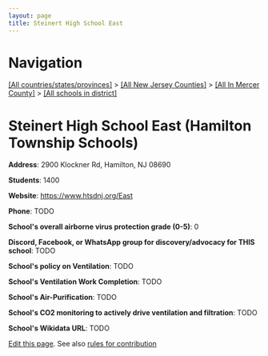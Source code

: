 ```yaml
---
layout: page
title: Steinert High School East
---
```

# Navigation

[[All countries/states/provinces]](../../../..) > [[All New Jersey Counties]](../../..) > [[All In Mercer County]](../..) > [[All schools in district]](..)

# Steinert High School East (Hamilton Township Schools)

**Address**: 2900 Klockner Rd, Hamilton, NJ 08690

**Students**: 1400

**Website**: <https://www.htsdnj.org/East>

**Phone**: TODO

**School's overall airborne virus protection grade (0-5)**: 0

**Discord, Facebook, or WhatsApp group for discovery/advocacy for THIS school**: TODO

**School's policy on Ventilation**: TODO

**School's Ventilation Work Completion**: TODO

**School's Air-Purification**: TODO

**School's CO2 monitoring to actively drive ventilation and filtration**: TODO

**School's Wikidata URL**: TODO


[Edit this page](https://github.com/ventilate-schools/NJ/edit/main/./Mercer/Hamilton_Township_Schools/Steinert_High_School_East.md). See also [rules for contribution](../../../contribution-rules/)